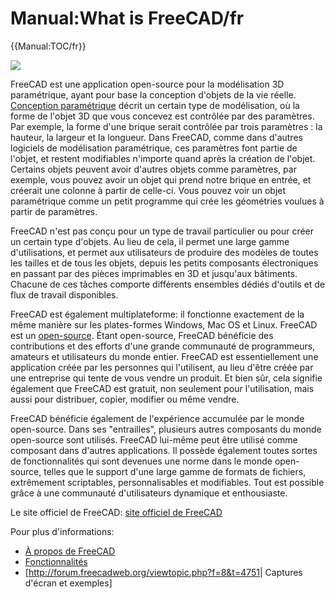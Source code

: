 # Manual:What is FreeCAD/fr
 


{{Manual:TOC/fr}}

![](images/Freecad016_screenshot1.jpg )

FreeCAD est une application open-source pour la modélisation 3D paramétrique, ayant pour base la conception d\'objets de la vie réelle. [Conception paramétrique](https://fr.wikipedia.org/wiki/Conception_param%C3%A9trique) décrit un certain type de modélisation, où la forme de l\'objet 3D que vous concevez est contrôlée par des paramètres. Par exemple, la forme d\'une brique serait contrôlée par trois paramètres : la hauteur, la largeur et la longueur. Dans FreeCAD, comme dans d\'autres logiciels de modélisation paramétrique, ces paramètres font partie de l\'objet, et restent modifiables n\'importe quand après la création de l\'objet. Certains objets peuvent avoir d\'autres objets comme paramètres, par exemple, vous pouvez avoir un objet qui prend notre brique en entrée, et créerait une colonne à partir de celle-ci. Vous pouvez voir un objet paramétrique comme un petit programme qui crée les géométries voulues à partir de paramètres.

FreeCAD n\'est pas conçu pour un type de travail particulier ou pour créer un certain type d\'objets. Au lieu de cela, il permet une large gamme d\'utilisations, et permet aux utilisateurs de produire des modèles de toutes les tailles et de tous les objets, depuis les petits composants électroniques en passant par des pièces imprimables en 3D et jusqu\'aux bâtiments. Chacune de ces tâches comporte différents ensembles dédiés d\'outils et de flux de travail disponibles.

FreeCAD est également multiplateforme: il fonctionne exactement de la même manière sur les plates-formes Windows, Mac OS et Linux. FreeCAD est un [open-source](http://en.wikipedia.org/wiki/Open-source_software). Étant open-source, FreeCAD bénéficie des contributions et des efforts d\'une grande communauté de programmeurs, amateurs et utilisateurs du monde entier. FreeCAD est essentiellement une application créée par les personnes qui l\'utilisent, au lieu d\'être créée par une entreprise qui tente de vous vendre un produit. Et bien sûr, cela signifie également que FreeCAD est gratuit, non seulement pour l\'utilisation, mais aussi pour distribuer, copier, modifier ou même vendre.

FreeCAD bénéficie également de l\'expérience accumulée par le monde open-source. Dans ses \"entrailles\", plusieurs autres composants du monde open-source sont utilisés. FreeCAD lui-même peut être utilisé comme composant dans d\'autres applications. Il possède également toutes sortes de fonctionnalités qui sont devenues une norme dans le monde open-source, telles que le support d\'une large gamme de formats de fichiers, extrêmement scriptables, personnalisables et modifiables. Tout est possible grâce à une communauté d\'utilisateurs dynamique et enthousiaste.

Le site officiel de FreeCAD: [site officiel de FreeCAD](https://www.freecadweb.org/?lang=fr)

Pour plus d\'informations:

-   [À propos de FreeCAD](About_FreeCAD/fr.md)
-   [Fonctionnalités](Feature_list/fr.md)
-   \[<http://forum.freecadweb.org/viewtopic.php?f=8&t=4751>\| Captures d\'écran et exemples\]




